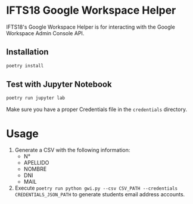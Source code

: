 # IFTS18 Google Workspace Helper

IFTS18's Google Workspace Helper is for interacting with the Google Workspace Admin
Console API.

## Installation

```bash
poetry install
``` 

## Test with Jupyter Notebook

```bash
poetry run jupyter lab
```

Make sure you have a proper Credentials file in the `credentials` directory.

# Usage

1. Generate a CSV with the following information:
    - N°
    - APELLIDO
    - NOMBRE
    - DNI
    - MAIL
2. Execute `poetry run python gwi.py --csv CSV_PATH --credentials CREDENTIALS_JSON_PATH`
to generate students email address accounts.
